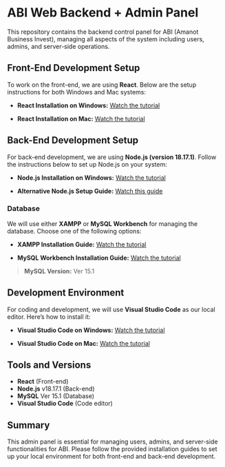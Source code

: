 # ABI Web Backend + Admin Panel

This repository contains the backend control panel for ABI (Amanot Business Invest), managing all aspects of the system including users, admins, and server-side operations.

## Front-End Development Setup

To work on the front-end, we are using **React**. Below are the setup instructions for both Windows and Mac systems:

- **React Installation on Windows:**
  [Watch the tutorial](https://youtu.be/yOAZDymGWVw?si=L5nDHh1hgiIUE_Nb)

- **React Installation on Mac:**
  [Watch the tutorial](https://youtu.be/UzNCh7x1wKw?si=ClcyfYoGfYmuALAE)

## Back-End Development Setup

For back-end development, we are using **Node.js (version 18.17.1)**. Follow the instructions below to set up Node.js on your system:

- **Node.js Installation on Windows:**
  [Watch the tutorial](https://youtu.be/__7eOCxJyow?si=DXOiBwt5YYvyc7XB)
  
- **Alternative Node.js Setup Guide:**
  [Watch this guide](https://youtu.be/I8H4wolRFBk?si=M3Vo8cJ9Vfhp6vLT)

### Database

We will use either **XAMPP** or **MySQL Workbench** for managing the database. Choose one of the following options:

- **XAMPP Installation Guide:**
  [Watch the tutorial](https://youtu.be/VCHXCusltqI?si=dN7Vv9m5JfPM6h7K)

- **MySQL Workbench Installation Guide:**
  [Watch the tutorial](https://youtu.be/uj4OYk5nKCg?si=YscyMZL16S1KGHWl)

> **MySQL Version:** Ver 15.1

## Development Environment

For coding and development, we will use **Visual Studio Code** as our local editor. Here’s how to install it:

- **Visual Studio Code on Windows:**
  [Watch the tutorial](https://youtu.be/CPmQwlycfGI?si=_2vqavNmYJbiDxb6)

- **Visual Studio Code on Mac:**
  [Watch the tutorial](https://youtu.be/w0xBQHKjoGo?si=ugxIb5AgoBwMInMN)

## Tools and Versions
- **React** (Front-end)
- **Node.js** v18.17.1 (Back-end)
- **MySQL** Ver 15.1 (Database)
- **Visual Studio Code** (Code editor)

## Summary

This admin panel is essential for managing users, admins, and server-side functionalities for ABI. Please follow the provided installation guides to set up your local environment for both front-end and back-end development.
